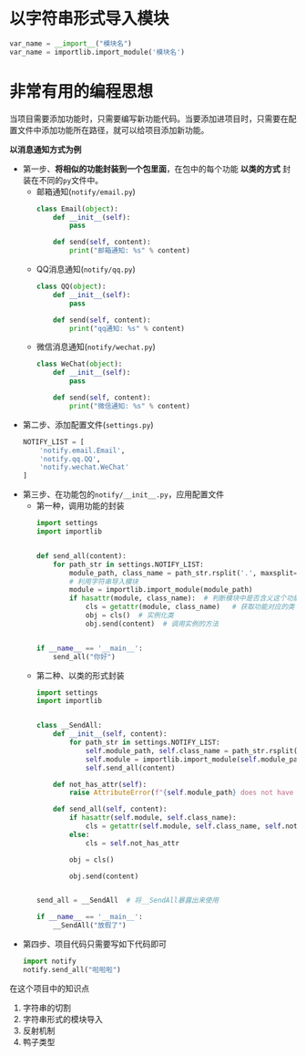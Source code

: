 # 以字符串形式导入模块
```python
var_name = __import__("模块名")
var_name = importlib.import_module('模块名')
```

# 非常有用的编程思想
当项目需要添加功能时，只需要编写新功能代码。当要添加进项目时，只需要在配置文件中添加功能所在路径，就可以给项目添加新功能。

**以消息通知方式为例** 
* 第一步、**将相似的功能封装到一个包里面**，在包中的每个功能 **以类的方式** 封装在不同的`py`文件中。
    * 邮箱通知(`notify/email.py`)
        ```python
        class Email(object):
            def __init__(self):
                pass
        
            def send(self, content):
                print("邮箱通知: %s" % content)
        ```
    * QQ消息通知(`notify/qq.py`)
        ```python
        class QQ(object):
            def __init__(self):
                pass
        
            def send(self, content):
                print("qq通知: %s" % content)
        ```
    * 微信消息通知(`notify/wechat.py`)
        ```python
        class WeChat(object):
            def __init__(self):
                pass
        
            def send(self, content):
                print("微信通知: %s" % content)
        ```
* 第二步、添加配置文件(`settings.py`)
    ```python
    NOTIFY_LIST = [
        'notify.email.Email',
        'notify.qq.QQ',
        'notify.wechat.WeChat'
    ]
    ```
* 第三步、在功能包的`notify/__init__.py`，应用配置文件
    * 第一种，调用功能的封装
        ```python
        import settings
        import importlib
        
        
        def send_all(content):
            for path_str in settings.NOTIFY_LIST:
                module_path, class_name = path_str.rsplit('.', maxsplit=1)  # 获得模块路径和功能对应的类名
                # 利用字符串导入模块
                module = importlib.import_module(module_path)
                if hasattr(module, class_name):  # 判断模块中是否含义这个功能
                    cls = getattr(module, class_name)   # 获取功能对应的类
                    obj = cls()  # 实例化类
                    obj.send(content)  # 调用实例的方法
        
        
        if __name__ == '__main__':
            send_all("你好")
        ```
    * 第二种、以类的形式封装
        ```python
        import settings
        import importlib
        
        
        class __SendAll:
            def __init__(self, content):
                for path_str in settings.NOTIFY_LIST:
                    self.module_path, self.class_name = path_str.rsplit('.', maxsplit=1)  # 获得模块路径和功能对应的类名
                    self.module = importlib.import_module(self.module_path)  # 利用字符串导入模块
                    self.send_all(content)
        
            def not_has_attr(self):
                raise AttributeError(f"{self.module_path} does not have attr {self.class_name}")
        
            def send_all(self, content):
                if hasattr(self.module, self.class_name):
                    cls = getattr(self.module, self.class_name, self.not_has_attr)
                else:
                    cls = self.not_has_attr
        
                obj = cls()
        
                obj.send(content)
        
        
        send_all = __SendAll  # 将__SendAll暴露出来使用
        
        if __name__ == '__main__':
            __SendAll("放假了")
        
        ``` 
* 第四步、项目代码只需要写如下代码即可
    ```python
    import notify
    notify.send_all("啦啦啦")
    ```

在这个项目中的知识点
1. 字符串的切割
2. 字符串形式的模块导入
3. 反射机制
4. 鸭子类型